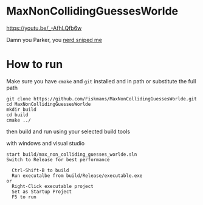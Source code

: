 # MaxNonCollidingGuessesWorlde

https://youtu.be/_-AfhLQfb6w

Damn you Parker, you [nerd sniped me](https://xkcd.com/356/)

# How to run
Make sure you have `cmake` and `git` installed and in path or substitute the full path

```
git clone https://github.com/Fiskmans/MaxNonCollidingGuessesWorlde.git
cd MaxNonCollidingGuessesWorlde
mkdir build
cd build
cmake ../
```

then build and run using your selected build tools

with windows and visual studio
```
start build/max_non_colliding_guesses_worlde.sln
Switch to Release for best performance

  Ctrl-Shift-B to build
  Run executalbe from build/Release/executable.exe
or
  Right-Click executable project
  Set as Startup Project
  F5 to run
```
